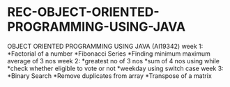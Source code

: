# REC-OBJECT-ORIENTED-PROGRAMMING-USING-JAVA
OBJECT ORIENTED PROGRAMMING USING JAVA (AI19342)
week 1: 
        *Factorial of a number
        *Fibonacci Series
        *Finding minimum maximum average of 3 nos
week 2:
        *greatest no of 3 nos
        *sum of 4 nos using while
        *check whether eligible to vote or not
        *weekday using switch case
week 3:
       *Binary Search
       *Remove duplicates from array
       *Transpose of a matrix
